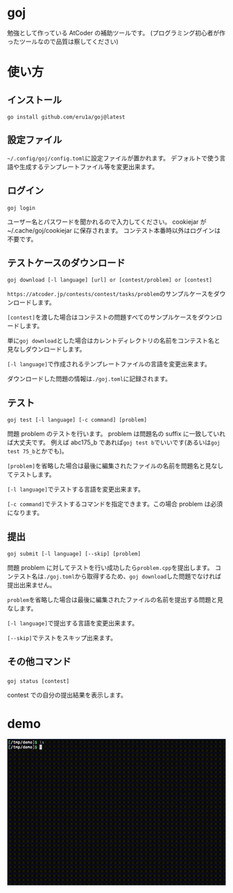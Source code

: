 # goj

勉強として作っている AtCoder の補助ツールです。
(プログラミング初心者が作ったツールなので品質は察してください)

# 使い方

## インストール

```
go install github.com/eru1a/goj@latest
```

## 設定ファイル

`~/.config/goj/config.toml`に設定ファイルが置かれます。
デフォルトで使う言語や生成するテンプレートファイル等を変更出来ます。

## ログイン

```
goj login
```

ユーザー名とパスワードを聞かれるので入力してください。
cookiejar が~/.cache/goj/cookiejar に保存されます。
コンテスト本番時以外はログインは不要です。

## テストケースのダウンロード

```
goj download [-l language] [url] or [contest/problem] or [contest]
```

`https://atcoder.jp/contests/contest/tasks/problem`のサンプルケースをダウンロードします。

`[contest]`を渡した場合はコンテストの問題すべてのサンプルケースをダウンロードします。

単に`goj download`とした場合はカレントディレクトリの名前をコンテスト名と見なしダウンロードします。

`[-l language]`で作成されるテンプレートファイルの言語を変更出来ます。

ダウンロードした問題の情報は`./goj.toml`に記録されます。

## テスト

```
goj test [-l language] [-c command] [problem]
```

問題 problem のテストを行います。
problem は問題名の suffix に一致していれば大丈夫です。
例えば abc175_b であれば`goj test b`でいいです(あるいは`goj test 75_b`とかでも)。

`[problem]`を省略した場合は最後に編集されたファイルの名前を問題名と見なしてテストします。

`[-l language]`でテストする言語を変更出来ます。

`[-c command]`でテストするコマンドを指定できます。この場合 problem は必須になります。

## 提出

```
goj submit [-l language] [--skip] [problem]
```

問題 problem に対してテストを行い成功したら`problem.cpp`を提出します。
コンテスト名は`./goj.toml`から取得するため、`goj download`した問題でなければ提出出来ません。

`problem`を省略した場合は最後に編集されたファイルの名前を提出する問題と見なします。

`[-l language]`で提出する言語を変更出来ます。

`[--skip]`でテストをスキップ出来ます。

## その他コマンド

###

```
goj status [contest]
```

contest での自分の提出結果を表示します。

# demo

![demo](demo.gif)
